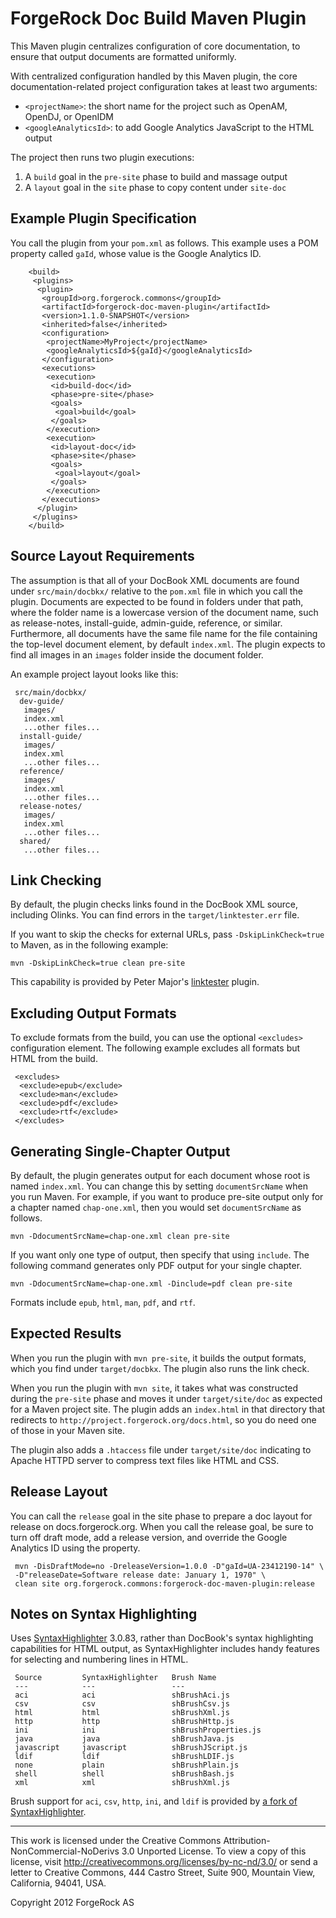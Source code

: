 # ForgeRock Doc Build Maven Plugin

This Maven plugin centralizes configuration of core documentation, to ensure
that output documents are formatted uniformly.

With centralized configuration handled by this Maven plugin, the core
documentation-related project configuration takes at least two arguments:

*   `<projectName>`: the short name for the project such as OpenAM, OpenDJ,
    or OpenIDM
*   `<googleAnalyticsId>`: to add Google Analytics JavaScript to the HTML
    output

The project then runs two plugin executions:

1.  A `build` goal in the `pre-site` phase to build and massage output
2.  A `layout` goal in the `site` phase to copy content under
    `site-doc`

## Example Plugin Specification

You call the plugin from your `pom.xml` as follows. This example uses a
POM property called `gaId`, whose value is the Google Analytics ID.

		<build>
		 <plugins>
		  <plugin>
		   <groupId>org.forgerock.commons</groupId>
		   <artifactId>forgerock-doc-maven-plugin</artifactId>
		   <version>1.1.0-SNAPSHOT</version>
		   <inherited>false</inherited>
		   <configuration>
		    <projectName>MyProject</projectName>
		    <googleAnalyticsId>${gaId}</googleAnalyticsId>
		   </configuration>
		   <executions>
		    <execution>
		     <id>build-doc</id>
		     <phase>pre-site</phase>
		     <goals>
		      <goal>build</goal>
		     </goals>
		    </execution>
		    <execution>
		     <id>layout-doc</id>
		     <phase>site</phase>
		     <goals>
		      <goal>layout</goal>
		     </goals>
		    </execution>
		   </executions>
		  </plugin>
		 </plugins>
		</build>

## Source Layout Requirements

The assumption is that all of your DocBook XML documents are found under
`src/main/docbkx/` relative to the `pom.xml` file in which you call the
plugin. Documents are expected to be found in folders under that path, where
the folder name is a lowercase version of the document name, such as
release-notes, install-guide, admin-guide, reference, or similar. Furthermore,
all documents have the same file name for the file containing the top-level
document element, by default `index.xml`. The plugin expects to find all
images in an `images` folder inside the document folder.

An example project layout looks like this:

     src/main/docbkx/
      dev-guide/
       images/
       index.xml
       ...other files...
      install-guide/
       images/
       index.xml
       ...other files...
      reference/
       images/
       index.xml
       ...other files...
      release-notes/
       images/
       index.xml
       ...other files...
      shared/
       ...other files...

## Link Checking

By default, the plugin checks links found in the DocBook XML source, including
Olinks. You can find errors in the `target/linktester.err` file.

If you want to skip the checks for external URLs, pass `-DskipLinkCheck=true`
to Maven, as in the following example:

    mvn -DskipLinkCheck=true clean pre-site

This capability is provided by Peter Major's
[linktester](https://github.com/aldaris/docbook-linktester) plugin.

## Excluding Output Formats

To exclude formats from the build, you can use the optional
`<excludes>` configuration element. The following example
excludes all formats but HTML from the build.

     <excludes>
      <exclude>epub</exclude>
      <exclude>man</exclude>
      <exclude>pdf</exclude>
      <exclude>rtf</exclude>
     </excludes>

## Generating Single-Chapter Output

By default, the plugin generates output for each document whose root is named
`index.xml`. You can change this by setting `documentSrcName` when you run
Maven. For example, if you want to produce pre-site output only for a chapter
named `chap-one.xml`, then you would set `documentSrcName` as follows.

    mvn -DdocumentSrcName=chap-one.xml clean pre-site

If you want only one type of output, then specify that using `include`.
The following command generates only PDF output for your single chapter.

    mvn -DdocumentSrcName=chap-one.xml -Dinclude=pdf clean pre-site

Formats include `epub`, `html`, `man`, `pdf`, and `rtf`.

## Expected Results

When you run the plugin with `mvn pre-site`, it builds the output formats,
which you find under `target/docbkx`. The plugin also runs the link check.

When you run the plugin with `mvn site`, it takes what was constructed during
the `pre-site` phase and moves it under `target/site/doc` as expected for a
Maven project site. The plugin adds an `index.html` in that directory that
redirects to `http://project.forgerock.org/docs.html`, so you do need one of
those in your Maven site.

The plugin also adds a `.htaccess` file under `target/site/doc` indicating to
Apache HTTPD server to compress text files like HTML and CSS.

## Release Layout

You can call the `release` goal in the site phase to prepare a doc layout
for release on docs.forgerock.org. When you call the release goal, be sure to
turn off draft mode, add a release version, and override the Google Analytics
ID using the property.

     mvn -DisDraftMode=no -DreleaseVersion=1.0.0 -D"gaId=UA-23412190-14" \
     -D"releaseDate=Software release date: January 1, 1970" \
     clean site org.forgerock.commons:forgerock-doc-maven-plugin:release

## Notes on Syntax Highlighting

Uses [SyntaxHighlighter](http://alexgorbatchev.com/SyntaxHighlighter/) 3.0.83,
rather than DocBook's syntax highlighting capabilities for HTML output, as
SyntaxHighlighter includes handy features for selecting and numbering lines
in HTML.

	 Source			SyntaxHighlighter	Brush Name
	 ---			---					---
	 aci			aci					shBrushAci.js
	 csv			csv					shBrushCsv.js
	 html			html				shBrushXml.js
	 http			http				shBrushHttp.js
	 ini			ini					shBrushProperties.js
	 java			java				shBrushJava.js
	 javascript		javascript			shBrushJScript.js
	 ldif			ldif				shBrushLDIF.js
	 none			plain				shBrushPlain.js
	 shell			shell				shBrushBash.js
	 xml			xml					shBrushXml.js

Brush support for `aci`, `csv`, `http`, `ini`, and `ldif` is provided by
[a fork of SyntaxHighlighter](https://github.com/markcraig/SyntaxHighlighter).

* * *
This work is licensed under the Creative Commons
Attribution-NonCommercial-NoDerivs 3.0 Unported License.
To view a copy of this license, visit
<http://creativecommons.org/licenses/by-nc-nd/3.0/>
or send a letter to Creative Commons, 444 Castro Street,
Suite 900, Mountain View, California, 94041, USA.

Copyright 2012 ForgeRock AS
